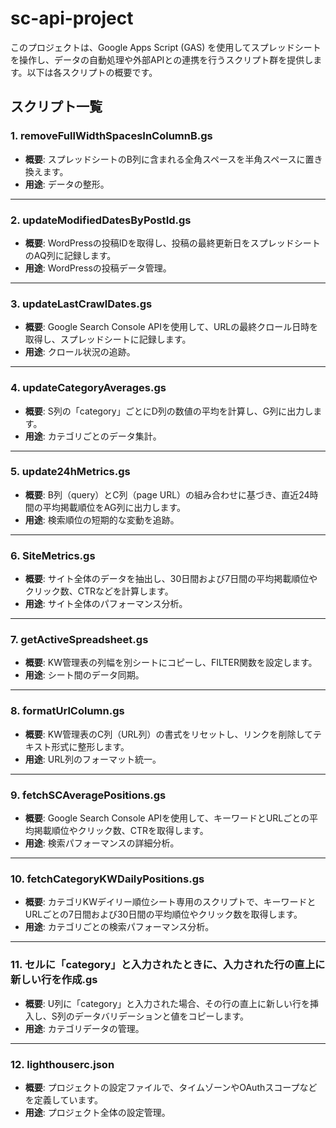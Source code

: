 
# sc-api-project

このプロジェクトは、Google Apps Script (GAS) を使用してスプレッドシートを操作し、データの自動処理や外部APIとの連携を行うスクリプト群を提供します。以下は各スクリプトの概要です。

## スクリプト一覧

### 1. removeFullWidthSpacesInColumnB.gs
- **概要**: スプレッドシートのB列に含まれる全角スペースを半角スペースに置き換えます。
- **用途**: データの整形。

---

### 2. updateModifiedDatesByPostId.gs
- **概要**: WordPressの投稿IDを取得し、投稿の最終更新日をスプレッドシートのAQ列に記録します。
- **用途**: WordPressの投稿データ管理。

---

### 3. updateLastCrawlDates.gs
- **概要**: Google Search Console APIを使用して、URLの最終クロール日時を取得し、スプレッドシートに記録します。
- **用途**: クロール状況の追跡。

---

### 4. updateCategoryAverages.gs
- **概要**: S列の「category」ごとにD列の数値の平均を計算し、G列に出力します。
- **用途**: カテゴリごとのデータ集計。

---

### 5. update24hMetrics.gs
- **概要**: B列（query）とC列（page URL）の組み合わせに基づき、直近24時間の平均掲載順位をAG列に出力します。
- **用途**: 検索順位の短期的な変動を追跡。

---

### 6. SiteMetrics.gs
- **概要**: サイト全体のデータを抽出し、30日間および7日間の平均掲載順位やクリック数、CTRなどを計算します。
- **用途**: サイト全体のパフォーマンス分析。

---

### 7. getActiveSpreadsheet.gs
- **概要**: KW管理表の列幅を別シートにコピーし、FILTER関数を設定します。
- **用途**: シート間のデータ同期。

---

### 8. formatUrlColumn.gs
- **概要**: KW管理表のC列（URL列）の書式をリセットし、リンクを削除してテキスト形式に整形します。
- **用途**: URL列のフォーマット統一。

---

### 9. fetchSCAveragePositions.gs
- **概要**: Google Search Console APIを使用して、キーワードとURLごとの平均掲載順位やクリック数、CTRを取得します。
- **用途**: 検索パフォーマンスの詳細分析。

---

### 10. fetchCategoryKWDailyPositions.gs
- **概要**: カテゴリKWデイリー順位シート専用のスクリプトで、キーワードとURLごとの7日間および30日間の平均順位やクリック数を取得します。
- **用途**: カテゴリごとの検索パフォーマンス分析。

---

### 11. セルに「category」と入力されたときに、入力された行の直上に新しい行を作成.gs
- **概要**: U列に「category」と入力された場合、その行の直上に新しい行を挿入し、S列のデータバリデーションと値をコピーします。
- **用途**: カテゴリデータの管理。

---

### 12. lighthouserc.json
- **概要**: プロジェクトの設定ファイルで、タイムゾーンやOAuthスコープなどを定義しています。
- **用途**: プロジェクト全体の設定管理。
